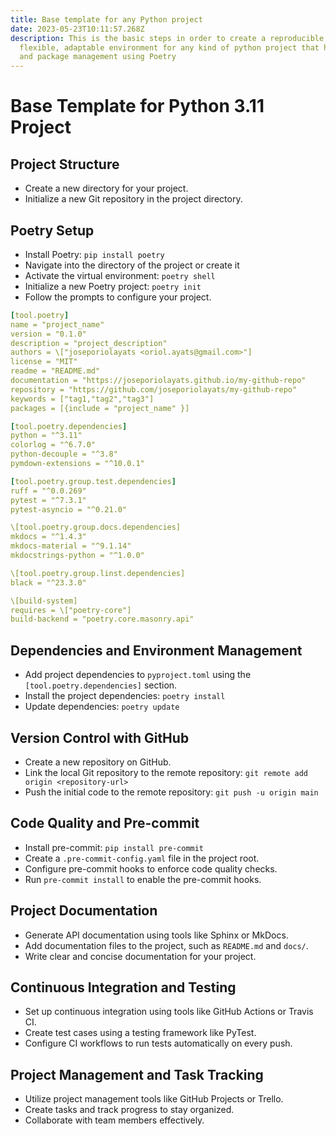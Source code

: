 ```yaml
---
title: Base template for any Python project
date: 2023-05-23T10:11:57.268Z
description: This is the basic steps in order to create a reproducible,
  flexible, adaptable environment for any kind of python project that has venv
  and package management using Poetry
---
```

# Base Template for Python 3.11 Project

## Project Structure

* Create a new directory for your project.
* Initialize a new Git repository in the project directory.

## Poetry Setup

* Install Poetry: `pip install poetry`
* N﻿avigate into the directory of the project or create it
* Activate the virtual environment: `poetry shell`
* Initialize a new Poetry project: `poetry init`
* Follow the prompts to configure your project.

```yaml
[tool.poetry]
name = "project_name"
version = "0.1.0"
description = "project_description"
authors = \["joseporiolayats <oriol.ayats@gmail.com>"]
license = "MIT"
readme = "README.md"
documentation = "https://joseporiolayats.github.io/my-github-repo"
repository = "https://github.com/joseporiolayats/my-github-repo"
keywords = ["tag1,"tag2","tag3"]
packages = [{include = "project_name" }]

[tool.poetry.dependencies]
python = "^3.11"
colorlog = "^6.7.0"
python-decouple = "^3.8"
pymdown-extensions = "^10.0.1"

[tool.poetry.group.test.dependencies]
ruff = "^0.0.269"
pytest = "^7.3.1"
pytest-asyncio = "^0.21.0"

\[tool.poetry.group.docs.dependencies]
mkdocs = "^1.4.3"
mkdocs-material = "^9.1.14"
mkdocstrings-python = "^1.0.0"

\[tool.poetry.group.linst.dependencies]
black = "^23.3.0"

\[build-system]
requires = \["poetry-core"]
build-backend = "poetry.core.masonry.api"
```

## Dependencies and Environment Management

* Add project dependencies to `pyproject.toml` using the `[tool.poetry.dependencies]` section.
* Install the project dependencies: `poetry install`
* Update dependencies: `poetry update`

## Version Control with GitHub

* Create a new repository on GitHub.
* Link the local Git repository to the remote repository: `git remote add origin <repository-url>`
* Push the initial code to the remote repository: `git push -u origin main`

## Code Quality and Pre-commit

* Install pre-commit: `pip install pre-commit`
* Create a `.pre-commit-config.yaml` file in the project root.
* Configure pre-commit hooks to enforce code quality checks.
* Run `pre-commit install` to enable the pre-commit hooks.

## Project Documentation

* Generate API documentation using tools like Sphinx or MkDocs.
* Add documentation files to the project, such as `README.md` and `docs/`.
* Write clear and concise documentation for your project.

## Continuous Integration and Testing

* Set up continuous integration using tools like GitHub Actions or Travis CI.
* Create test cases using a testing framework like PyTest.
* Configure CI workflows to run tests automatically on every push.

## Project Management and Task Tracking

* Utilize project management tools like GitHub Projects or Trello.
* Create tasks and track progress to stay organized.
* Collaborate with team members effectively.